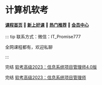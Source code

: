 # 计算机软考

#### [**课程首页**](../../README.md) 💖 [**新上好课**](./xshk.md) 💖 [**热门推荐**](./rmtj.md) 💖 [**会员中心**](./vip.md)

::: tip
联系方式：微信：IT_Promise777

全网课程都有，欢迎私聊

:::

完结 [软考高级2023：信息系统项目管理师4.0版](https://e.51cto.com/training_1094.html)

完结 [软考高级2023：信息系统项目管理师](https://e.51cto.com/training_1094.html)